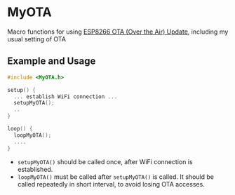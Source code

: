 MyOTA
=====

Macro functions for using [ESP8266 OTA (Over the Air) Update](https://github.com/esp8266/Arduino/tree/master/doc/ota_updates), 
including my usual setting of OTA

## Example and Usage

```c++
#include <MyOTA.h>

setup() {
  ... establish WiFi connection ...
  setupMyOTA();
  ..
}

loop() {
  loopMyOTA();
  ....
}
```

* `setupMyOTA()` should be called once, after WiFi connection is established.
* `loopMyOTA()` must be called after `setupMyOTA()` is called. 
  It should be called repeatedly in short interval, to avoid losing OTA accesses.

